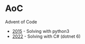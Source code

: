 # AoC
Advent of Code

- [2015](2015) - Solving with python3
- [2022](2022) - Solving with C# (dotnet 6)
